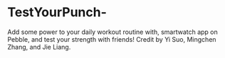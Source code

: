 # TestYourPunch-
Add some power to your daily workout routine with, smartwatch app on Pebble, and test your strength with friends!
Credit by Yi Suo, Mingchen Zhang, and Jie Liang.
